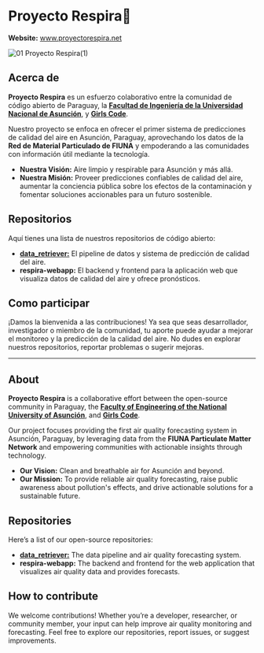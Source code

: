 # Proyecto Respira🌱
**Website:** www.proyectorespira.net

![01 Proyecto Respira(1)](https://github.com/user-attachments/assets/37ce90a9-3a07-4099-876b-55a6f22a7a92)

## Acerca de
**Proyecto Respira** es un esfuerzo colaborativo entre la comunidad de código abierto de Paraguay, la [**Facultad de Ingeniería de la Universidad Nacional de Asunción**](https://ing.una.edu), y [**Girls Code**](https://girlscode.com.py).

Nuestro proyecto se enfoca en ofrecer el primer sistema de predicciones de calidad del aire en Asunción, Paraguay, aprovechando los datos de la **Red de Material Particulado de FIUNA** y empoderando a las comunidades con información útil mediante la tecnología.  

* **Nuestra Visión:** Aire limpio y respirable para Asunción y más allá.  
* **Nuestra Misión:** Proveer predicciones confiables de calidad del aire, aumentar la conciencia pública sobre los efectos de la contaminación y fomentar soluciones accionables para un futuro sostenible.

## Repositorios

Aquí tienes una lista de nuestros repositorios de código abierto:

- [**data_retriever:**](https://github.com/ProyectoRespira/data_retriever) El pipeline de datos y sistema de predicción de calidad del aire.  
- **respira-webapp:** El backend y frontend para la aplicación web que visualiza datos de calidad del aire y ofrece pronósticos.  


## Como participar 

¡Damos la bienvenida a las contribuciones! Ya sea que seas desarrollador, investigador o miembro de la comunidad, tu aporte puede ayudar a mejorar el monitoreo y la predicción de la calidad del aire. No dudes en explorar nuestros repositorios, reportar problemas o sugerir mejoras. 

---

## About
**Proyecto Respira** is a collaborative effort between the open-source community in Paraguay, the [**Faculty of Engineering of the National University of Asunción**](https://ing.una.edu), and [**Girls Code**](https://girlscode.com.py).  

Our project focuses providing the first air quality forecasting system in Asunción, Paraguay, by leveraging data from the **FIUNA Particulate Matter Network** and empowering communities with actionable insights through technology.  

* **Our Vision:** Clean and breathable air for Asunción and beyond.  
* **Our Mission:** To provide reliable air quality forecasting, raise public awareness about pollution's effects, and drive actionable solutions for a sustainable future.

## Repositories
Here’s a list of our open-source repositories:

- [**data_retriever:**](https://github.com/ProyectoRespira/data_retriever) The data pipeline and air quality forecasting system.  
- **respira-webapp:** The backend and frontend for the web application that visualizes air quality data and provides forecasts.  

 ## How to contribute
We welcome contributions! Whether you’re a developer, researcher, or community member, your input can help improve air quality monitoring and forecasting. Feel free to explore our repositories, report issues, or suggest improvements.  
